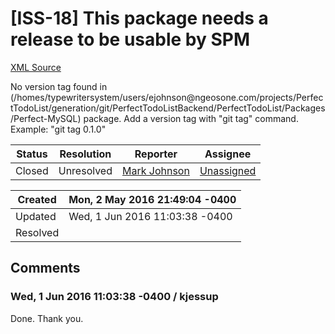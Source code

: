 # [ISS-18] This package needs a release to be usable by SPM

[XML Source](../xml/ISS-18.xml)
<p><p>No version tag found in (/homes/typewritersystem/users/ejohnson@ngeosone.com/projects/PerfectTodoList/generation/git/PerfectTodoListBackend/PerfectTodoList/Packages/Perfect-MySQL) package. Add a version tag with "git tag" command. Example: "git tag 0.1.0"</p></p>





Status|Resolution|Reporter|Assignee
------|----------|--------|--------
Closed|Unresolved|[Mark Johnson](ejohnsonw)|[Unassigned]($-1)





Created|Mon, 2 May 2016 21:49:04 -0400
-------|--------------
Updated|Wed, 1 Jun 2016 11:03:38 -0400
Resolved|


## Comments




### Wed, 1 Jun 2016 11:03:38 -0400 / kjessup 

<p><p>Done. Thank you.</p></p>


